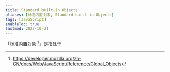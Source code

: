 ```yaml
---
title: Standard built-in Objects
aliases: [标准内置对象, Standard built-in Objects]
tags: [JavaScript]
enableToc: true
lastmod: 2022-10-21
---
```


「标准内置对象 [^1]」是指处于

[^1]: <https://developer.mozilla.org/zh-CN/docs/Web/JavaScript/Reference/Global_Objects>
